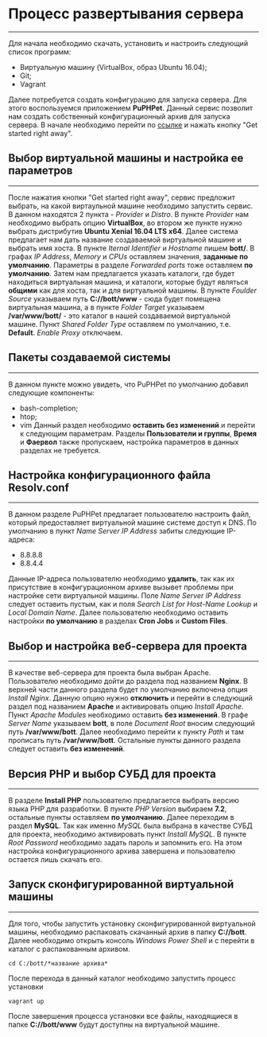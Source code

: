 # Процесс развертывания сервера
-------------------------------
Для начала необходимо скачать, установить и настроить следующий список программ:
  - Виртуальную машину (VirtualBox, образ Ubuntu 16.04);
  - Git;
  - Vagrant

Далее потребуется создать конфигурацию для запуска сервера. Для этого воспользуемся приложением **PuPHPet**. Данный сервис позволит нам создать собственный конфигурационный архив для запуска сервера. В начале необходимо перейти по [ссылке](https://puphpet.com/) и нажать кнопку "Get started right away".

## Выбор виртуальной машины и настройка ее параметров 
---------------------------
После нажатия кнопки "Get started right away", сервис предложит выбрать, на какой виртаульной машине необходимо запустить сервис. В данном находятся 2 пункта - *Provider* и _Distro_. В пункте *Provider* нам необходимо выбрать опцию **VirtualBox**, во втором же пункте нужно выбрать дистрибутив **Ubuntu Xenial 16.04 LTS x64**. Далее система предлагает нам дать название создаваемой виртуальной машине и выбрать имя хоста. В пункте *Iternal Identifier* и *Hostname* пишем **bott/**. В графах *IP Address*, *Memory* и *CPUs* оставляем значения, **заданные по умолчанию**. Параметры в разделе *Forwarded ports* тоже оставляем **по умолчанию**. Затем нам предлагается указать каталоги, где будет находиться виртуальная машина, и каталоги, которые будут являться __общими__ как для хоста, так и для виртуальной машины. В пункте *Foulder Source* указываем путь **C://bott/www** - сюда будет помещена виртуальная машина, а в пункте *Folder Target* указываем **/var/www/bott/** - это каталог в нашей создаваемой виртуальной машине. Пункт *Shared Folder Type* оставляем по умолчанию, т.е. **Default**. *Enable Proxy* отключаем.

## Пакеты создаваемой системы
-----------------------------
В данном пункте можно увидеть, что PuPHPet по умолчанию добавил следующие компоненты:
  - bash-completion;
  - htop;
  - vim
Данный раздел необходимо **оставить без изменений** и перейти к следующим параметрам. Разделы **Пользователи и группы**, **Время** и **Фаервол** также пропускаем, настройка параметров в данных разделах не требуется.

## Настройка конфигурационного файла Resolv.conf
------------------------------------------------
В данном разделе PuPHPet предлагает пользователю настроить файл, который предоставляет виртуальной машине системе доступ к DNS. По умолчанию в пункт *Name Server IP Address* забиты следующие IP-адреса:
  - 8.8.8.8
  - 8.8.4.4

Данные IP-адреса пользователю необходимо **удалить**, так как их присутствие в конфигурационном архиве вызывет проблемы при настройке сети виртуальной машины. Поле *Name Server IP Address* следует оставить пустым, как и поля *Search List for Host-Name Lookup* и *Local Domain Name*. Далее пользователю необходимо оставить настройки **по умолчанию** в разделах **Cron Jobs** и **Custom Files**.

## Выбор и настройка веб-сервера для проекта
-------------------------------------
В качестве веб-сервера для проекта была выбран Apache. Пользователю необходимо дойти до раздела под названием **Nginx**. В верхней части данного раздела будет по умолчанию включена опция *Install Nginx*. Данную опцию нужно **отключить** и перейти в следующий раздел под названием **Apache** и активировать опцию *Install Apache*. Пункт *Apache Modules* необходимо оставить **без изменений**. В графе *Server Name* указываем **bott**, в поле *Document Root* вносим следующий путь **/var/www/bott**. Далее необходимо перейти к пункту *Path* и там прописать путь **/var/www/bott**. Остальные пункты данного раздела следует оставить **без изменений**.

## Версия PHP и выбор СУБД для проекта
--------------------------------------
В разделе **Install PHP** пользователю предлагается выбрать версию языка PHP для разработки. В пункте *PHP Version* выбираем **7.2**, остальные пункты оставляем **по умолчанию**. Далее переходим в раздел **MySQL**. Так как именно *MySQL* была выбрана в качестве СУБД для проекта, необходимо активировать пункт *Install MySQL*. В пункте *Root Password* необходимо задать пароль и запомнить его. На этом настройка конфигурационного архива завершена и пользователю остается лишь скачать его.

## Запуск сконфигурированной виртуальной машины
-----------------------------------------------
Для того, чтобы запустить установку сконфигурированной виртуальной машины, необходимо распаковать скачанный архив в папку **C://bott**. Далее необходимо открыть консоль *Windows Power Shell* и с перейти в каталог с распакованным архивом.
```
cd C:/bott/*название архива*
```
После перехода в данный каталог необходимо запустить процесс установки
```
vagrant up
```
После завершения процесса установки все файлы, находящиеся в папке **C://bott/www** будут доступны на виртуальной машине.